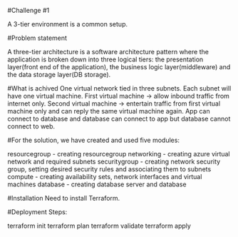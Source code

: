#Challenge #1

A 3-tier environment is a common setup.

#Problem statement

A three-tier architecture is a software architecture pattern where the application is broken down into three logical tiers: the presentation layer(front end of the application), the business logic layer(middleware) and the data storage layer(DB storage).

#What is achived 
One virtual network tied in three subnets.
Each subnet will have one virtual machine.
First virtual machine -> allow inbound traffic from internet only.
Second virtual machine -> entertain traffic from first virtual machine only and can reply the same virtual machine again.
App can connect to database and database can connect to app but database cannot connect to web.

#For the solution, we have created and used five modules:

resourcegroup - creating resourcegroup
networking - creating azure virtual network and required subnets
securitygroup - creating network security group, setting desired security rules and associating them to subnets
compute - creating availability sets, network interfaces and virtual machines
database - creating database server and database


#Installation
Need to install Terraform.

#Deployment Steps:

terraform init
terraform plan
terraform validate
terraform apply

